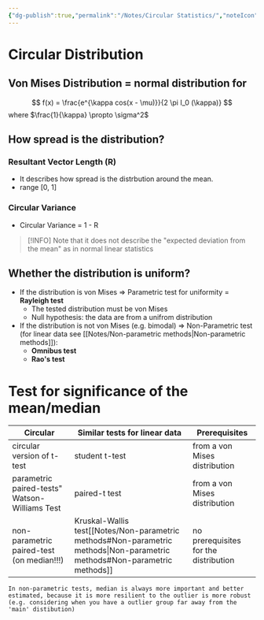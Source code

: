 ```yaml
---
{"dg-publish":true,"permalink":"/Notes/Circular Statistics/","noteIcon":""}
---
```



# Circular Distribution
## Von Mises Distribution = normal distribution for 
$$
f(x) = \frac{e^{\kappa cos(x - \mu)}}{2 \pi I_0 (\kappa)}
$$
where $\frac{1}{\kappa} \propto \sigma^2$

## How spread is the distribution?
### Resultant Vector Length (R)
- It describes how spread is the distrbution around the mean.
- range [0, 1]

### Circular Variance
- Circular Variance = 1 - R
> [!INFO]
> Note that it does not describe the "expected deviation from the mean" as in normal linear statistics 

## Whether the  distribution is uniform?
- If the distribution is von Mises 
=> Parametric test for uniformity = __Rayleigh test__
	- The tested distribution must be von Mises 
	- Null hypothesis: the data are from a unifrom distribution
-  If  the distribution is not von Mises (e.g. bimodal) 
=> Non-Parametric test (for linear data see [[Notes/Non-parametric methods\|Non-parametric methods]]):
	- __Omnibus test__
	- __Rao's test__

# Test for significance of the mean/median
| Circular | Similar tests for linear data | Prerequisites|
| -- | -- | --|
| circular version of t-test |  student t-test | from a von Mises distribution |
| parametric paired-tests" Watson-Williams Test | paired-t test | from a von Mises distribution |
| non-parametric paired-test (on median!!!) | Kruskal-Wallis test[[Notes/Non-parametric methods#Non-parametric methods\|Non-parametric methods#Non-parametric methods]] | no prerequisites for the distribution |

	In non-parametric tests, median is always more important and better estimated, because it is more resilient to the outlier is more robust (e.g. considering when you have a outlier group far away from the 'main' distibution)